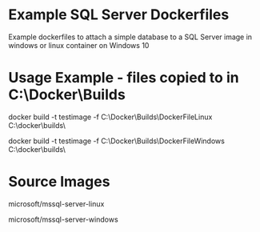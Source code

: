 # Example SQL Server Dockerfiles

Example dockerfiles to attach a simple database to a SQL Server image in windows or linux container on Windows 10

# Usage Example - files copied to in C:\Docker\Builds

docker build -t testimage -f C:\Docker\Builds\DockerFileLinux C:\docker\builds\

docker build -t testimage -f C:\Docker\Builds\DockerFileWindows C:\docker\builds\

# Source Images

microsoft/mssql-server-linux

microsoft/mssql-server-windows
